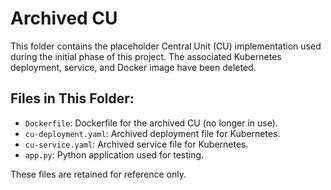 # Archived CU

This folder contains the placeholder Central Unit (CU) implementation used during the initial phase of this project. The associated Kubernetes deployment, service, and Docker image have been deleted.

## Files in This Folder:
- `Dockerfile`: Dockerfile for the archived CU (no longer in use).
- `cu-deployment.yaml`: Archived deployment file for Kubernetes.
- `cu-service.yaml`: Archived service file for Kubernetes.
- `app.py`: Python application used for testing.

These files are retained for reference only.
